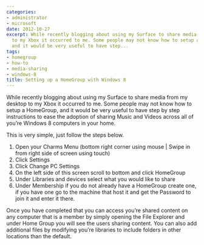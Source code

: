 ```yaml
---
categories:
- administrator
- microsoft
date: 2012-10-27
excerpt: While recently blogging about using my Surface to share media from my desktop
  to my Xbox it occurred to me. Some people may not know how to setup a HomeGroup,
  and it would be very useful to have step...
tags:
- homegroup
- how-to
- media-sharing
- windows-8
title: Setting up a HomeGroup with Windows 8
---
```


While recently blogging about using my Surface to share media from my desktop to my Xbox it occurred to me. Some people may not know how to setup a HomeGroup, and it would be very useful to have step by step instructions to ease the adoption of sharing Music and Videos across all of you’re Windows 8 computers in your home.

This is very simple, just follow the steps below.

1. Open your Charms Menu (bottom right corner using mouse | Swipe in from right side of screen using touch)
2. Click Settings
3. Click Change PC Settings
4. On the left side of this screen scroll to bottom and click HomeGroup
5. Under Libraries and devices select what you would like to share
6. Under Membership if you do not already have a HomeGroup create one, if you have one go to the machine that host it and get the Password to join it and enter it there.

Once you have completed that you can access you’re shared content on any computer that is a member by simply opening the File Explorer and under Home Group you will see the users sharing content. You can also add additional files by modifying you’re libraries to include folders in other locations than the default.